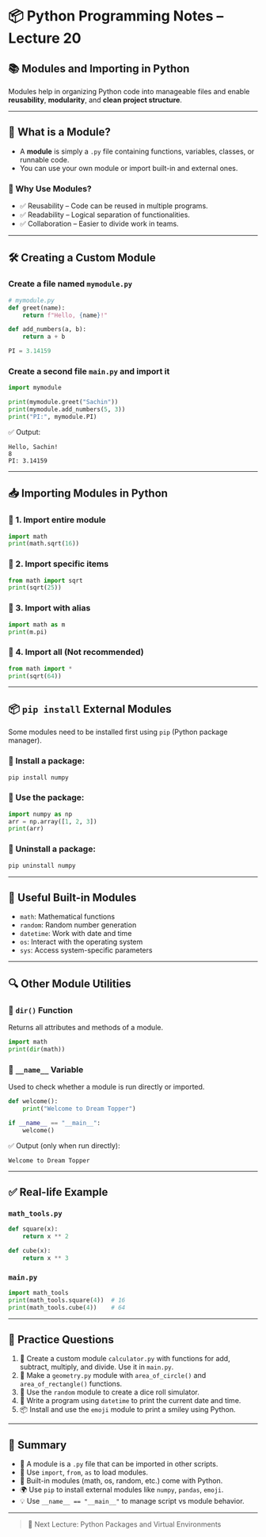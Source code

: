 # 📦 Python Programming Notes – Lecture 20

## 📚 Modules and Importing in Python

Modules help in organizing Python code into manageable files and enable **reusability**, **modularity**, and **clean project structure**.

---

## 🔸 What is a Module?
- A **module** is simply a `.py` file containing functions, variables, classes, or runnable code.
- You can use your own module or import built-in and external ones.

### 🧠 Why Use Modules?
- ✅ Reusability – Code can be reused in multiple programs.
- ✅ Readability – Logical separation of functionalities.
- ✅ Collaboration – Easier to divide work in teams.

---

## 🛠️ Creating a Custom Module
### Create a file named `mymodule.py`
```python
# mymodule.py
def greet(name):
    return f"Hello, {name}!"

def add_numbers(a, b):
    return a + b

PI = 3.14159
```

### Create a second file `main.py` and import it
```python
import mymodule

print(mymodule.greet("Sachin"))
print(mymodule.add_numbers(5, 3))
print("PI:", mymodule.PI)
```
✅ Output:
```
Hello, Sachin!
8
PI: 3.14159
```

---

## 📥 Importing Modules in Python

### 🔹 1. Import entire module
```python
import math
print(math.sqrt(16))
```

### 🔹 2. Import specific items
```python
from math import sqrt
print(sqrt(25))
```

### 🔹 3. Import with alias
```python
import math as m
print(m.pi)
```

### 🔹 4. Import all (Not recommended)
```python
from math import *
print(sqrt(64))
```

---

## 📦 `pip install` External Modules
Some modules need to be installed first using `pip` (Python package manager).

### 🔹 Install a package:
```bash
pip install numpy
```

### 🔹 Use the package:
```python
import numpy as np
arr = np.array([1, 2, 3])
print(arr)
```

### 🔹 Uninstall a package:
```bash
pip uninstall numpy
```

---

## 🧰 Useful Built-in Modules
- `math`: Mathematical functions
- `random`: Random number generation
- `datetime`: Work with date and time
- `os`: Interact with the operating system
- `sys`: Access system-specific parameters

---

## 🔍 Other Module Utilities

### 📌 `dir()` Function
Returns all attributes and methods of a module.
```python
import math
print(dir(math))
```

### 📌 `__name__` Variable
Used to check whether a module is run directly or imported.
```python
def welcome():
    print("Welcome to Dream Topper")

if __name__ == "__main__":
    welcome()
```
✅ Output (only when run directly):
```
Welcome to Dream Topper
```

---

## ✅ Real-life Example
### `math_tools.py`
```python
def square(x):
    return x ** 2

def cube(x):
    return x ** 3
```

### `main.py`
```python
import math_tools
print(math_tools.square(4))  # 16
print(math_tools.cube(4))    # 64
```

---

## 🧪 Practice Questions

1. 🔢 Create a custom module `calculator.py` with functions for add, subtract, multiply, and divide. Use it in `main.py`.
2. 📐 Make a `geometry.py` module with `area_of_circle()` and `area_of_rectangle()` functions.
3. 🎲 Use the `random` module to create a dice roll simulator.
4. 📅 Write a program using `datetime` to print the current date and time.
5. 📦 Install and use the `emoji` module to print a smiley using Python.

---

## 📝 Summary
- 📁 A module is a `.py` file that can be imported in other scripts.
- 🔧 Use `import`, `from`, `as` to load modules.
- 🎒 Built-in modules (math, os, random, etc.) come with Python.
- 🌍 Use `pip` to install external modules like `numpy`, `pandas`, `emoji`.
- 💡 Use `__name__ == "__main__"` to manage script vs module behavior.

---

> 🎯 Next Lecture: Python Packages and Virtual Environments

